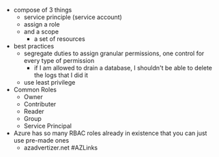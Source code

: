 - compose of 3 things
	- service principle (service account)
	- assign a role
	- and a scope
		- a set of resources
- best practices
	- segregate duties to assign granular permissions, one control for every type of permission
		- if I am allowed to drain a database, I shouldn't be able to delete the logs that I did it
	- use least privilege
- Common Roles
	- Owner
	- Contributer
	- Reader
	- Group
	- Service Principal
- Azure has so many RBAC roles already in existence that you can just use pre-made ones
	- azadvertizer.net #AZLinks